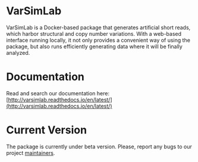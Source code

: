 # VarSimLab 
VarSimLab is a Docker-based package that generates artificial short reads, which harbor structural and copy number variations. 
With a web-based interface running locally, it not only provides a convenient way of using the package, but also runs efficiently generating data where it will be finally analyzed. 


# Documentation
Read and search our documentation here: [http://varsimlab.readthedocs.io/en/latest/](http://varsimlab.readthedocs.io/en/latest/)

# Current Version
The package is currently under beta version. Please, report any bugs to our project [maintainers](http://varsimlab.readthedocs.io/en/latest/help.html). 
